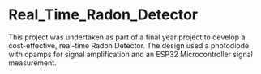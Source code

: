 # Real_Time_Radon_Detector
This project was undertaken as part of a final year project to develop a cost-effective, real-time Radon Detector. The design used a photodiode with opamps for signal amplification and an ESP32 Microcontroller signal measurement.
